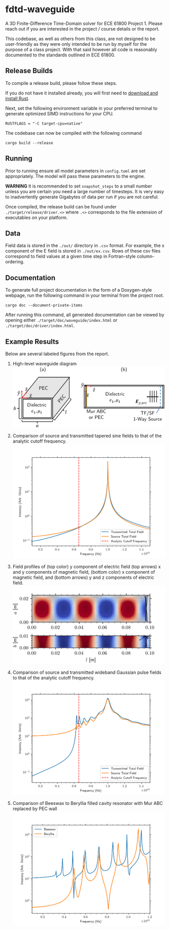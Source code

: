 # fdtd-waveguide
A 3D Finite-Difference Time-Domain solver for ECE 61800 Project 1.
Please reach out if you are interested in the project / course details or the report.

This codebase, as well as others from this class, are not designed to be user-friendly as they were only intended to be run by myself for the purpose of a class project.
With that said however all code is reasonably documented to the standards outlined in ECE 61800.

## Release Builds
To compile a release build, please follow these steps.

If you do not have it installed already, you will first need to [download and install Rust](https://www.rust-lang.org/).

Next, set the following environment variable in your preferred terminal to generate optimized SIMD instructions for your CPU. 


    RUSTFLAGS = "-C target-cpu=native"

The codebase can now be compiled with the following command
    

    cargo build --release

## Running
Prior to running ensure all model parameters in `config.toml` are set appropriately. 
The model will pass these parameters to the engine. 

**WARNING** It is recommended to set `snapshot_steps` to a small number unless you are certain you need a large number of timesteps. 
It is very easy to inadvertently generate Gigabytes of data per run if you are not careful.

Once compiled, the release build can be found under `./target/release/driver.<>` where `.<>` corresponds to the file extension of executables on your platform.

## Data
Field data is stored in the `./out/` directory in `.csv` format. 
For example, the x component of the E field is stored in `./out/ex.csv`.
Rows of these csv files correspond to field values at a given time step in Fortran-style column-ordering.

## Documentation
To generate full project documentation in the form of a Doxygen-style webpage, run the following command in your terminal from the project root.


    cargo doc --document-private-items

After running this command, all generated documentation can be viewed by opening either `./target/doc/waveguide/index.html` or `./target/doc/driver/index.html`.

## Example Results
Below are several labeled figures from the report.
1. High-level waveguide diagram
![Model diagram](./figures/model.png)


2. Comparison of source and transmitted tapered sine fields to that of the analytic cutoff frequency.
![Monochromatic Tapered Sine Wave](./figures/monochromatic-source.png)


3. Field profiles of (top color) y component of electric field (top arrows) x and y components of magnetic field, (bottom color) x component of magnetic field, and (bottom arrows) y and z components of electric field.
![Monochromatic Source Field Profiles](./figures/labeled-monochromatic-source-profile.png)

   
4. Comparison of source and transmitted wideband Gaussian pulse fields to that of the analytic cutoff frequency.
![Wideband Gaussian Pulse Comparison](./figures/wideband-spectrum.png)


5. Comparison of Beeswax to Beryllia filled cavity resonator with Mur ABC replaced by PEC wall
![Comparison of Beeswax to Beryllia](./figures/comp.png)

